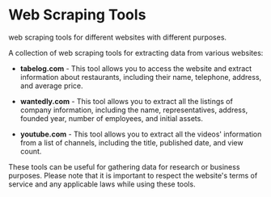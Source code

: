 # Web Scraping Tools
web scraping tools for different websites with different purposes. 

A collection of web scraping tools for extracting data from various websites:

- **tabelog.com** - This tool allows you to access the website and extract information about restaurants, including their name, telephone, address, and average price.

- **wantedly.com** - This tool allows you to extract all the listings of company information, including the name, representatives, address, founded year, number of employees, and initial assets.

- **youtube.com** - This tool allows you to extract all the videos' information from a list of channels, including the title, published date, and view count.

These tools can be useful for gathering data for research or business purposes. Please note that it is important to respect the website's terms of service and any applicable laws while using these tools.
